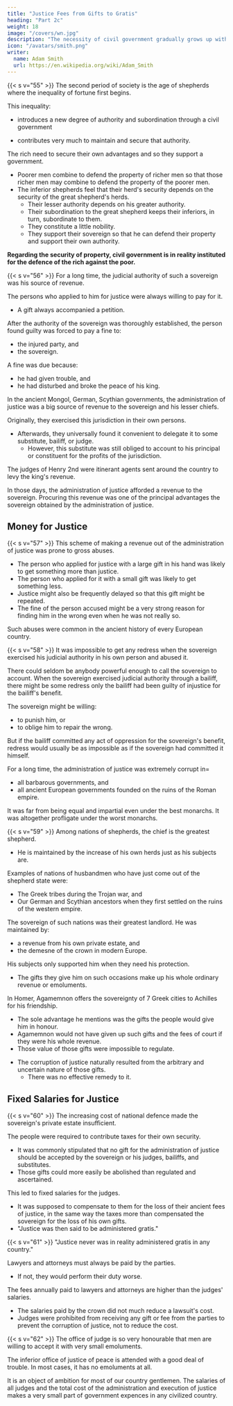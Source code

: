 ```yaml
---
title: "Justice Fees from Gifts to Gratis"
heading: "Part 2c"
weight: 18
image: "/covers/wn.jpg"
description: "The necessity of civil government gradually grows up with the acquisition of valuable property"
icon: "/avatars/smith.png"
writer:
  name: Adam Smith
  url: https://en.wikipedia.org/wiki/Adam_Smith
---
```



{{< s v="55" >}} The second period of society is the age of shepherds where the inequality of fortune first begins.

This inequality:
- introduces a new degree of authority and subordination through a civil government
<!-- It seems to do this naturally and independent of that necessity.
    The consideration of that necessity comes afterwards. -->
- contributes very much to maintain and secure that authority<!--  and subordination -->.

The rich need to <!--  are necessarily interested to support those who --> secure <!-- them in --> their own advantages and so they support a government.
- Poorer men combine to defend the property of richer men so that those richer men may combine to defend the property of the poorer men.
- The inferior shepherds feel that their herd's security depends on the security of the great shepherd's herds.
  - Their lesser authority depends on his greater authority.
  - Their subordination to the great shepherd keeps their inferiors, in turn, subordinate to them.
  - They constitute a little nobility.
  - They support their sovereign so that he can defend their property and support their own authority.

**Regarding the security of property, civil government is in reality instituted for the defence of the rich against the poor.**


{{< s v="56" >}} For a long time, the judicial authority of such a sovereign was his source of revenue.

The persons who applied to him for justice were always willing to pay for it.
- A gift always accompanied a petition.

After the authority of the sovereign was thoroughly established, the person found guilty was forced to pay a fine to:
- the injured party, and
- the sovereign.

A fine was due because:
- he had given trouble, and
- he had disturbed and broke the peace of his king.

In the ancient Mongol, German, Scythian governments, the administration of justice was a big source of revenue to the sovereign and his lesser chiefs.

Originally, they exercised this jurisdiction in their own persons.
- Afterwards, they universally found it convenient to delegate it to some substitute, bailiff, or judge.
  - However, this substitute was still obliged to account to his principal or constituent for the profits of the jurisdiction.

The judges of Henry 2nd were itinerant agents sent around the country to levy the king's revenue.

In those days, the administration of justice afforded a revenue to the sovereign.
Procuring this revenue was one of the principal advantages the sovereign obtained by the administration of justice.


## Money for Justice

{{< s v="57" >}} This scheme of making a revenue out of the administration of justice was prone to gross abuses.

- The person who applied for justice with a large gift in his hand was likely to get something more than justice.
- The person who applied for it with a small gift was likely to get something less.
- Justice might also be frequently delayed so that this gift might be repeated.
- The fine of the person accused might be a very strong reason for finding him in the wrong even when he was not really so.
    
Such abuses were common in the ancient history of every European country.


{{< s v="58" >}} It was impossible to get any redress when the sovereign exercised his judicial authority in his own person and abused it.

There could seldom be anybody powerful enough to call the sovereign to account.
When the sovereign exercised judicial authority through a bailiff, there might be some redress only the bailiff had been guilty of injustice for the bailiff's benefit.

The sovereign might be willing: 
- to punish him, or
- to oblige him to repair the wrong.

But if the bailiff committed any act of oppression for the sovereign's benefit, redress would usually be as impossible as if the sovereign had committed it himself.

For a long time, the administration of justice was extremely corrupt in= 
- all barbarous governments, and
- all ancient European governments founded on the ruins of the Roman empire.

It was far from being equal and impartial even under the best monarchs.
It was altogether profligate under the worst monarchs.


{{< s v="59" >}} Among nations of shepherds, the chief is the greatest shepherd.
- He is maintained by the increase of his own herds just as his subjects are.

Examples of nations of husbandmen who have just come out of the shepherd state were:
- The Greek tribes during the Trojan war, and
- Our German and Scythian ancestors when they first settled on the ruins of the western empire.

The sovereign of such nations was their greatest landlord. He was maintained by: 
- a revenue from his own private estate, and
- the demesne of the crown in modern Europe.

His subjects only supported him <!-- contributed to his support except --> when they need his protection.
- The gifts they give him on such occasions make up his whole ordinary revenue or emoluments.


In Homer, Agamemnon offers the sovereignty of 7 Greek cities to Achilles for his friendship.
- The sole advantage he mentions was the gifts the people would give him in honour.
- Agamemnon would not have given up such gifts and the fees of court if they were his whole revenue.
- Those value of those gifts were impossible to regulate. 
<!-- He might regulate and ascertain them.
But after they had been so regulated and ascertained, it was still very difficult or impossible to hinder him from extending those gifts beyond those regulations. -->
- The corruption of justice naturally resulted from the arbitrary and uncertain nature of those gifts.
  - There was no effective remedy to it.


## Fixed Salaries for Justice

{{< s v="60" >}} The increasing cost of national defence made the sovereign's private estate insufficient. 

The people were required to contribute taxes for their own security. 
- It was commonly stipulated that no gift for the administration of justice should be accepted by the sovereign or his judges, bailiffs, and substitutes.
- Those gifts could more easily be abolished than regulated and ascertained.

This led to fixed salaries for the judges.
- It was supposed to compensate to them for the loss of their ancient fees <!-- emoluments --> of justice, in the same way the taxes more than compensated the sovereign for the loss of his own gifts<!--  emoluments -->.
- "Justice was then said to be administered gratis."


{{< s v="61" >}} "Justice never was in reality administered gratis in any country."

Lawyers and attorneys must always be paid by the parties.
- If not, they would perform their duty worse.

The fees annually paid to lawyers and attorneys are higher than the judges' salaries.
- The salaries paid by the crown did not much reduce a lawsuit's cost.
- Judges were prohibited from receiving any gift or fee from the parties to prevent the corruption of justice, not to reduce the cost.



{{< s v="62" >}} The office of judge is so very honourable that men are willing to accept it with very small emoluments.

The inferior office of justice of peace is attended with a good deal of trouble.
In most cases, it has no emoluments at all.

It is an object of ambition for most of our country gentlemen.
The salaries of all judges and the total cost of the administration and execution of justice makes a very small part of government expences in any civilized country.
